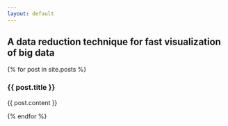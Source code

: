 ```yaml
---
layout: default
---
```


## A data reduction technique for fast visualization of big data

{% for post in site.posts %}

### {{ post.title }}

{{ post.content }}

{% endfor %}

